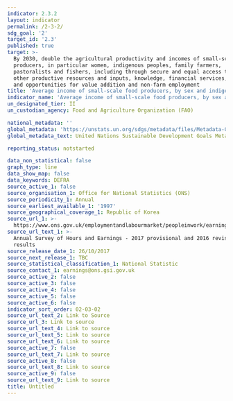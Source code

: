 ```yaml
---
indicator: 2.3.2
layout: indicator
permalink: /2-3-2/
sdg_goal: '2'
target_id: '2.3'
published: true
target: >-
  By 2030, double the agricultural productivity and incomes of small-scale food
  producers, in particular women, indigenous peoples, family farmers,
  pastoralists and fishers, including through secure and equal access to land,
  other productive resources and inputs, knowledge, financial services, markets
  and opportunities for value addition and non-farm employment
title: 'Average income of small-scale food producers, by sex and indigenous status'
indicator_name: 'Average income of small-scale food producers, by sex and indigenous status'
un_designated_tier: II
un_custodian_agency: Food and Agriculture Organization (FAO)

national_metadata: ''
global_metadata: 'https://unstats.un.org/sdgs/metadata/files/Metadata-02-03-02.pdf'
global_metadata_text: United Nations Sustainable Development Goals Metadata (PDF 4.0 MB)

reporting_status: notstarted

data_non_statistical: false
graph_type: line
data_show_map: false
data_keywords: DEFRA
source_active_1: false
source_organisation_1: Office for National Statistics (ONS)
source_periodicity_1: Annual
source_earliest_available_1: '1997'
source_geographical_coverage_1: Republic of Korea
source_url_1: >-
  https://www.ons.gov.uk/employmentandlabourmarket/peopleinwork/earningsandworkinghours/bulletins/annualsurveyofhoursandearnings/2017provisionaland2016revisedresults
source_url_text_1: >-
  Annual Survey of Hours and Earnings - 2017 provisional and 2016 revised
  results
source_release_date_1: 26/10/2017
source_next_release_1: TBC
source_statistical_classification_1: National Statistic
source_contact_1: earnings@ons.gsi.gov.uk
source_active_2: false
source_active_3: false
source_active_4: false
source_active_5: false
source_active_6: false
indicator_sort_order: 02-03-02
source_url_text_2: Link to Source
source_url_3: Link to source
source_url_text_4: Link to source
source_url_text_5: Link to source
source_url_text_6: Link to source
source_active_7: false
source_url_text_7: Link to source
source_active_8: false
source_url_text_8: Link to source
source_active_9: false
source_url_text_9: Link to source
title: Untitled
---
```

